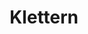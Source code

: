 ---
title: Klettern
description: 
image: jump-rope.svg

# Badge style
style:
    background: "#9e9e9e"
    color: "#fff"
---